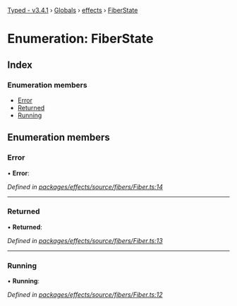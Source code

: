 [Typed - v3.4.1](../README.md) › [Globals](../globals.md) › [effects](../modules/effects.md) › [FiberState](effects.fiberstate.md)

# Enumeration: FiberState

## Index

### Enumeration members

* [Error](effects.fiberstate.md#error)
* [Returned](effects.fiberstate.md#returned)
* [Running](effects.fiberstate.md#running)

## Enumeration members

###  Error

• **Error**:

*Defined in [packages/effects/source/fibers/Fiber.ts:14](https://github.com/TylorS/typed-prelude/blob/cf24d7c0/packages/effects/source/fibers/Fiber.ts#L14)*

___

###  Returned

• **Returned**:

*Defined in [packages/effects/source/fibers/Fiber.ts:13](https://github.com/TylorS/typed-prelude/blob/cf24d7c0/packages/effects/source/fibers/Fiber.ts#L13)*

___

###  Running

• **Running**:

*Defined in [packages/effects/source/fibers/Fiber.ts:12](https://github.com/TylorS/typed-prelude/blob/cf24d7c0/packages/effects/source/fibers/Fiber.ts#L12)*
